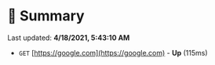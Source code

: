 # 📖 Summary
Last updated: **4/18/2021, 5:43:10 AM**

- `GET` [https://google.com](https://google.com) - **Up** (115ms)
